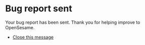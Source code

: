 # Bug report sent

Your bug report has been sent. Thank you for helping improve to OpenSesame.

- [Close this message](opensesame://action.close_current_tab)
